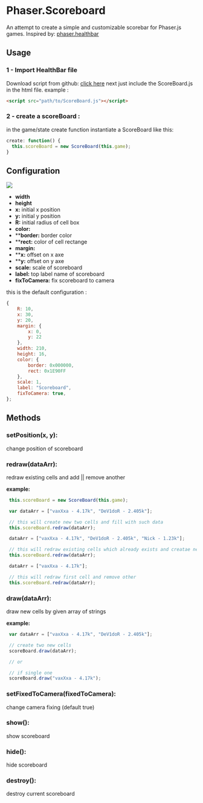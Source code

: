 # Phaser.Scoreboard

An attempt to create a simple and customizable scorebar for Phaser.js games.
Inspired by:
[phaser.healthbar](https://github.com/bmarwane/phaser.healthbar)

## Usage

### 1 - Import HealthBar file
Download script from github:
[click here](https://raw.githubusercontent.com/DeV1doR/phaser.scorebar/master/ScoreBoard.js)
next just include the ScoreBoard.js in the html file.
example : 
``` html
<script src="path/to/ScoreBoard.js"></script>
```

### 2 - create a scoreBoard :

in the game/state create function instantiate a ScoreBoard like this: 

```javascript
create: function() {  
  this.scoreBoard = new ScoreBoard(this.game);
}
```
## Configuration

![](http://image.prntscr.com/image/6e48e479c9a44a728a5f57b9071db122.png)

- **width**
- **height**
- **x:** initial x position 
- **y:** initial y position
- **R:** initial radius of cell box
- **color:**
- ****border:** border color
- ****rect:** color of cell rectange
- **margin:**
- ****x:** offset on x axe
- ****y:** offset on y axe
- **scale:** scale of scoreboard
- **label:** top label name of scoreboard
- **fixToCamera:** fix scoreboard to camera

this is the default configuration : 
```javascript
{
    R: 10,
    x: 30,
    y: 20,
    margin: {
        x: 0,
        y: 22
    },
    width: 210,
    height: 16,
    color: {
        border: 0x000000,
        rect: 0x1E90FF
    },
    scale: 1,
    label: "Scoreboard",
    fixToCamera: true,
};
```

## Methods

### setPosition(x, y):
 change position of scoreboard
 
### redraw(dataArr): 
 redraw existing cells and add || remove another

**example:**

```javascript
 this.scoreBoard = new ScoreBoard(this.game);

 var dataArr = ["vaxXxa - 4.17k", "DeV1doR - 2.405k"];

 // this will create new two cells and fill with such data
 this.scoreBoard.redraw(dataArr);

 dataArr = ["vaxXxa - 4.17k", "DeV1doR - 2.405k", "Nick - 1.23k"];

 // this will redraw existing cells which already exists and creatae new one
 this.scoreBoard.redraw(dataArr);

 dataArr = ["vaxXxa - 4.17k"];

 // this will redraw first cell and remove other
 this.scoreBoard.redraw(dataArr); 
 ```

### draw(dataArr): 
 draw new cells by given array of strings

**example:**

```javascript
 var dataArr = ["vaxXxa - 4.17k", "DeV1doR - 2.405k"];

 // create two new cells
 scoreBoard.draw(dataArr);

 // or

 // if single one
 scoreBoard.draw("vaxXxa - 4.17k");
 ```

### setFixedToCamera(fixedToCamera):
  change camera fixing (default true)

### show():
  show scoreboard

### hide():
  hide scoreboard

### destroy():
  destroy current scoreboard

